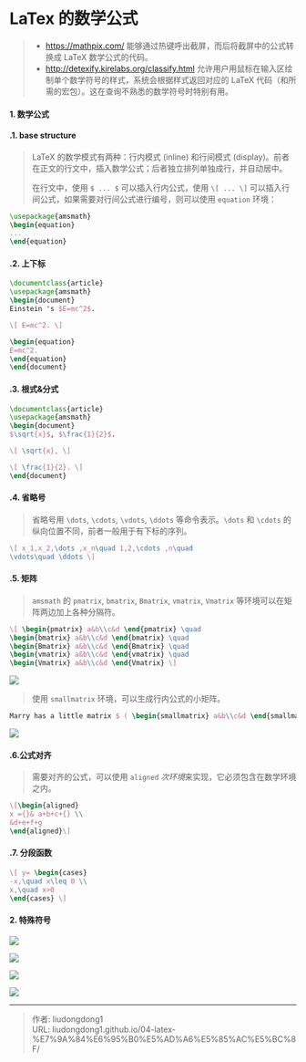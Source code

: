 # LaTex 的数学公式


> - https://mathpix.com/ 能够通过热键呼出截屏，而后将截屏中的公式转换成 LaTeX 数学公式的代码。
> - http://detexify.kirelabs.org/classify.html 允许用户用鼠标在输入区绘制单个数学符号的样式，系统会根据样式返回对应的 LaTeX 代码（和所需的宏包）。这在查询不熟悉的数学符号时特别有用。

#### 1. 数学公式

#### .1. base structure

> LaTeX 的数学模式有两种：行内模式 (inline) 和行间模式 (display)。前者在正文的行文中，插入数学公式；后者独立排列单独成行，并自动居中。
>
> 在行文中，使用 `$ ... $` 可以插入行内公式，使用 `\[ ... \]` 可以插入行间公式，如果需要对行间公式进行编号，则可以使用 `equation` 环境：

```latex
\usepackage{amsmath}
\begin{equation}
...
\end{equation}
```

#### .2. 上下标

```latex
\documentclass{article}
\usepackage{amsmath}
\begin{document}
Einstein 's $E=mc^2$.

\[ E=mc^2. \]

\begin{equation}
E=mc^2.
\end{equation}
\end{document}
```

#### .3. 根式&分式

```latex
\documentclass{article}
\usepackage{amsmath}
\begin{document}
$\sqrt{x}$, $\frac{1}{2}$.

\[ \sqrt{x}, \]

\[ \frac{1}{2}. \]
\end{document}
```

#### .4. 省略号

> 省略号用 `\dots`, `\cdots`, `\vdots`, `\ddots` 等命令表示。`\dots` 和 `\cdots` 的纵向位置不同，前者一般用于有下标的序列。

```latex
\[ x_1,x_2,\dots ,x_n\quad 1,2,\cdots ,n\quad
\vdots\quad \ddots \]
```

#### .5. 矩阵

> `amsmath` 的 `pmatrix`, `bmatrix`, `Bmatrix`, `vmatrix`, `Vmatrix` 等环境可以在矩阵两边加上各种分隔符。

```latex
\[ \begin{pmatrix} a&b\\c&d \end{pmatrix} \quad
\begin{bmatrix} a&b\\c&d \end{bmatrix} \quad
\begin{Bmatrix} a&b\\c&d \end{Bmatrix} \quad
\begin{vmatrix} a&b\\c&d \end{vmatrix} \quad
\begin{Vmatrix} a&b\\c&d \end{Vmatrix} \]
```

![](https://gitee.com/github-25970295/blogpictureV2/raw/master/image-20210630144044800.png)

> 使用 `smallmatrix` 环境，可以生成行内公式的小矩阵。

```latex
Marry has a little matrix $ ( \begin{smallmatrix} a&b\\c&d \end{smallmatrix} ) $.
```

![](https://gitee.com/github-25970295/blogpictureV2/raw/master/image-20210630144118024.png)

#### .6.公式对齐

> 需要对齐的公式，可以使用 `aligned` *次环境*来实现，它必须包含在数学环境之内。

```latex
\[\begin{aligned}
x ={}& a+b+c+{} \\
&d+e+f+g
\end{aligned}\]
```

#### .7. 分段函数

```latex
\[ y= \begin{cases}
-x,\quad x\leq 0 \\
x,\quad x>0
\end{cases} \]
```

#### 2. 特殊符号

![](https://gitee.com/github-25970295/blogpictureV2/raw/master/image-20210630142225077.png)

![](https://gitee.com/github-25970295/blogpictureV2/raw/master/image-20210630142328962.png)

![](https://gitee.com/github-25970295/blogpictureV2/raw/master/image-20210630142507570.png)

![](https://gitee.com/github-25970295/blogpictureV2/raw/master/image-20210630142514882.png)



---

> 作者: liudongdong1  
> URL: liudongdong1.github.io/04-latex-%E7%9A%84%E6%95%B0%E5%AD%A6%E5%85%AC%E5%BC%8F/  

